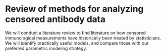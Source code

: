 
<!-- README.md is generated from README.Rmd. Please edit that file -->

# Review of methods for analyzing censored antibody data

<!-- badges: start -->
<!-- badges: end -->

We will conduct a literature review to find literature on how censored
immunological measurements have historically been treated by
statisticians. We will identify practically useful models, and compare
those with our preferred parametric modeling strategy.

<!-- END OF FILE -->
